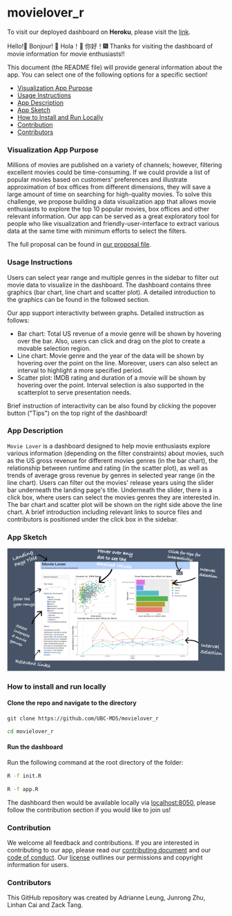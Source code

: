 # movielover_r
To visit our deployed dashboard on **Heroku**, please visit the [link](https://dsci532-movielover-r.herokuapp.com/).

Hello!🍺  Bonjour! 🎉  Hola！👋  你好！🎆  Thanks for visiting the dashboard of movie information for movie enthusiasts!!

This document (the README file) will provide general information about the app. You can select one of the following options for a specific section!
 
* [Visualization App Purpose](#visualization-app-purpose)
* [Usage Instructions](#usage-instructions)
* [App Description](#app-description)
* [App Sketch](#app-sketch)
* [How to Install and Run Locally](#how-to-install-and-run-locally)
* [Contribution](#contribution)
* [Contributors](#contributors)

### Visualization App Purpose

Millions of movies are published on a variety of channels; however, filtering excellent movies could be time-consuming. If we could provide a list of popular movies based on customers' preferences and illustrate approximation of box offices from different dimensions, they will save a large amount of time on searching for high-quality movies. To solve this challenge, we propose building a data visualization app that allows movie enthusiasts to explore the top 10 popular movies, box offices and other relevant information. Our app can be served as a great exploratory tool for people who like visualization and friendly-user-interface to extract various data at the same time with minimum efforts to select the filters.

The full proposal can be found in [our proposal file](https://github.com/UBC-MDS/movielover_r/blob/main/docs/proposal.md).

### Usage Instructions

Users can select year range and multiple genres in the sidebar to filter out movie data to visualize in the dashboard. The dashboard contains three graphics (bar chart, line chart and scatter plot). A detailed introduction to the graphics can be found in the followed section.

Our app support interactivity between graphs. Detailed instruction as follows:
* Bar chart: Total US revenue of a movie genre will be shown by hovering over the bar. Also, users can click and drag on the plot to create a movable selection region.
* Line chart: Movie genre and the year of the data will be shown by hovering over the point on the line. Moreover, users can also select an interval to highlight a more specified period.
* Scatter plot: IMDB rating and duration of a movie will be shown by hovering over the point. Interval selection is also supported in the scatterplot to serve presentation needs.

Brief instruction of interactivity can be also found by clicking the popover button ("Tips") on the top right of the dashboard!

### App Description

`Movie Lover` is a dashboard designed to help movie enthusiasts explore various information (depending on the filter constraints) about movies, such as the US gross revenue for different movies genres (in the bar chart), the relationship between runtime and rating (in the scatter plot), as well as trends of average gross revenue by genres in selected year range (in the line chart). Users can filter out the movies' release years using the slider bar underneath the landing page's title. Underneath the slider, there is a click box, where users can select the movies genres they are interested in. The bar chart and scatter plot will be shown on the right side above the line chart. A brief introduction including relevant links to source files and contributors is positioned under the click box in the sidebar.

### App Sketch  

![](img/sketch.png)

### How to install and run locally

#### Clone the repo and navigate to the directory

```
git clone https://github.com/UBC-MDS/movielover_r
```

```bash
cd movielover_r
```

#### Run the dashboard

Run the following command at the root directory of the folder:

```bash
R -f init.R
```

```bash
R -f app.R
```

The dashboard then would be available locally via <localhost:8050>, please follow the contribution section if you would like to join us!

### Contribution

We welcome all feedback and contributions. If you are interested in contributing to our app, please read our [contributing document](https://github.com/UBC-MDS/movielover_r/blob/main/CONTRIBUTING.md) and our [code of conduct](https://github.com/UBC-MDS/movielover_r/blob/main/CODE_OF_CONDUCT.md). Our [license](https://github.com/UBC-MDS/movielover_r/blob/main/LICENSE) outlines our permissions and copyright information for users.

### Contributors

This GitHub repository was created by Adrianne Leung, Junrong Zhu, Linhan Cai and Zack Tang.
